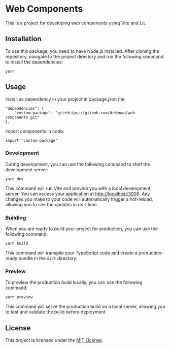 # Web Components

This is a project for developing web components using Vite and Lit.

## Installation

To use this package, you need to have Node.js installed. After cloning the repository, navigate to the project directory and run the following command to install the dependencies:

```yarn```


## Usage

Install as dependency in your project in package.json file:

``` 
"dependencies": {
    "custom-package": "git+https://github.com/drNenad/web-components.git"
}, 
 ```

import components in code:

``` import 'custom-package' ```

### Development

During development, you can use the following command to start the development server:

``` yarn dev ```


This command will run Vite and provide you with a local development server. You can access your application at [http://localhost:3000](http://localhost:3000). Any changes you make to your code will automatically trigger a hot-reload, allowing you to see the updates in real-time.

### Building

When you are ready to build your project for production, you can use the following command:

```yarn build```


This command will transpile your TypeScript code and create a production-ready bundle in the `dist` directory.

### Preview

To preview the production build locally, you can use the following command:

```yarn preview```


This command will serve the production build on a local server, allowing you to test and validate the build before deployment.

## License

This project is licensed under the [MIT License](LICENSE).

